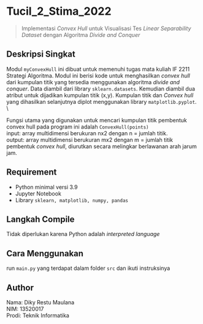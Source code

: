 # Tucil_2_Stima_2022

> Implementasi _Convex Hull_ untuk Visualisasi Tes _Linear Separability Dataset_ dengan Algoritma _Divide and Conquer_

## **Deskripsi Singkat**
Modul `myConvexHull` ini dibuat untuk memenuhi tugas mata kuliah IF 2211 Strategi Algoritma. Modul ini berisi kode untuk menghasilkan _convex hull_ dari kumpulan titik yang tersedia menggunakan algoritma _divide and conquer_. Data diambil dari library `sklearn.datasets`. Kemudian diambil dua atribut untuk dijadikan kumpulan titik (x,y). Kumpulan titik dan _Convex hull_ yang dihasilkan selanjutnya diplot menggunakan library `matplotlib.pyplot`. \

Fungsi utama yang digunakan untuk mencari kumpulan titik pembentuk convex hull pada program ini adalah `ConvexHull(points)` \
input: array multidimensi berukuran nx2 dengan n = jumlah titik. \
output: array multidimensi berukuran mx2 dengan m = jumlah titik pembentuk _convex hull_, diurutkan secara melingkar berlawanan arah jarum jam.

## **Requirement**
- Python minimal versi 3.9
- Jupyter Notebook
- Library `sklearn, matplotlib, numpy, pandas`

## **Langkah Compile**
Tidak diperlukan karena Python adalah _interpreted language_

## **Cara Menggunakan**
run `main.py` yang terdapat dalam folder `src` dan ikuti instruksinya

## **Author**
Nama: Diky Restu Maulana \
NIM: 13520017 \
Prodi: Teknik Informatika